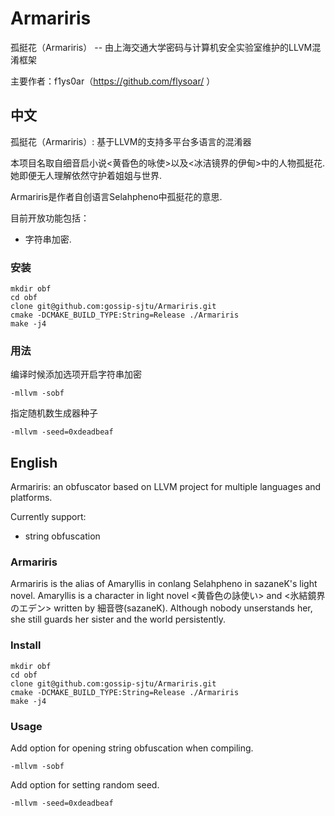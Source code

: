 # Armariris
孤挺花（Armariris） --  由上海交通大学密码与计算机安全实验室维护的LLVM混淆框架

主要作者：f1ys0ar（https://github.com/flysoar/ ）

## 中文
孤挺花（Armariris）: 基于LLVM的支持多平台多语言的混淆器

本项目名取自细音启小说<黄昏色的咏使>以及<冰洁镜界的伊甸>中的人物孤挺花. 她即便无人理解依然守护着姐姐与世界. 

Armariris是作者自创语言Selahpheno中孤挺花的意思.

目前开放功能包括：
 - 字符串加密.

### 安装

```shell
mkdir obf
cd obf
clone git@github.com:gossip-sjtu/Armariris.git
cmake -DCMAKE_BUILD_TYPE:String=Release ./Armariris
make -j4
```

### 用法
编译时候添加选项开启字符串加密
```shell
-mllvm -sobf
```
指定随机数生成器种子
```shell
-mllvm -seed=0xdeadbeaf
```

## English

Armariris: an obfuscator based on LLVM project for multiple languages and platforms. 

Currently support:
 - string obfuscation


### Armariris
Armariris is the alias of Amaryllis in conlang Selahpheno in sazaneK's light novel. 
Amaryllis is a character in light novel <黄昏色の詠使い> and <氷結鏡界のエデン> written by 細音啓(sazaneK). 
Although nobody unserstands her, she still guards her sister and the world persistently.


### Install
```shell
mkdir obf
cd obf
clone git@github.com:gossip-sjtu/Armariris.git
cmake -DCMAKE_BUILD_TYPE:String=Release ./Armariris
make -j4
```

### Usage
Add option  for opening string obfuscation when compiling. 
```shell
-mllvm -sobf
```
Add option for setting random seed.
```shell
-mllvm -seed=0xdeadbeaf
```
